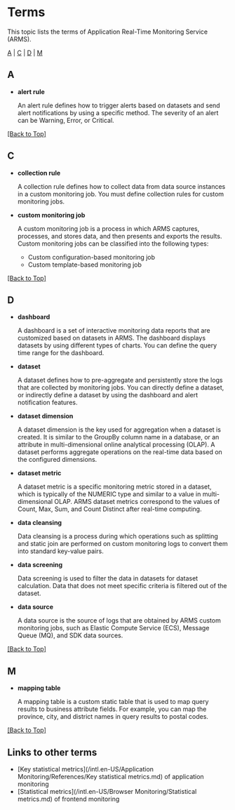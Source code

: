 # Terms

This topic lists the terms of Application Real-Time Monitoring Service \(ARMS\).

[A](#B) \| [C](#C) \| [D](#S) \| [M](#Y)

## A

-   **alert rule**

    An alert rule defines how to trigger alerts based on datasets and send alert notifications by using a specific method. The severity of an alert can be Warning, Error, or Critical.


[\[Back to Top\]](#top)

## C

-   **collection rule**

    A collection rule defines how to collect data from data source instances in a custom monitoring job. You must define collection rules for custom monitoring jobs.

-   **custom monitoring job**

    A custom monitoring job is a process in which ARMS captures, processes, and stores data, and then presents and exports the results. Custom monitoring jobs can be classified into the following types:

    -   Custom configuration-based monitoring job
    -   Custom template-based monitoring job

[\[Back to Top\]](#top)

## D

-   **dashboard**

    A dashboard is a set of interactive monitoring data reports that are customized based on datasets in ARMS. The dashboard displays datasets by using different types of charts. You can define the query time range for the dashboard.

-   **dataset**

    A dataset defines how to pre-aggregate and persistently store the logs that are collected by monitoring jobs. You can directly define a dataset, or indirectly define a dataset by using the dashboard and alert notification features.

-   **dataset dimension**

    A dataset dimension is the key used for aggregation when a dataset is created. It is similar to the GroupBy column name in a database, or an attribute in multi-dimensional online analytical processing \(OLAP\). A dataset performs aggregate operations on the real-time data based on the configured dimensions.

-   **dataset metric**

    A dataset metric is a specific monitoring metric stored in a dataset, which is typically of the NUMERIC type and similar to a value in multi-dimensional OLAP. ARMS dataset metrics correspond to the values of Count, Max, Sum, and Count Distinct after real-time computing.

-   **data cleansing**

    Data cleansing is a process during which operations such as splitting and static join are performed on custom monitoring logs to convert them into standard key-value pairs.

-   **data screening**

    Data screening is used to filter the data in datasets for dataset calculation. Data that does not meet specific criteria is filtered out of the dataset.

-   **data source**

    A data source is the source of logs that are obtained by ARMS custom monitoring jobs, such as Elastic Compute Service \(ECS\), Message Queue \(MQ\), and SDK data sources.


[\[Back to Top\]](#top)

## M

-   **mapping table**

    A mapping table is a custom static table that is used to map query results to business attribute fields. For example, you can map the province, city, and district names in query results to postal codes.


[\[Back to Top\]](#top)

## Links to other terms

-   [Key statistical metrics](/intl.en-US/Application Monitoring/References/Key statistical metrics.md) of application monitoring
-   [Statistical metrics](/intl.en-US/Browser Monitoring/Statistical metrics.md) of frontend monitoring


